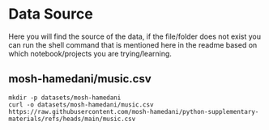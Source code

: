 # Data Source

Here you will find the source of the data, if the file/folder does not exist you can run the shell command that is
mentioned here in the readme based on which notebook/projects you are trying/learning.

## mosh-hamedani/music.csv

```shell
mkdir -p datasets/mosh-hamedani
curl -o datasets/mosh-hamedani/music.csv https://raw.githubusercontent.com/mosh-hamedani/python-supplementary-materials/refs/heads/main/music.csv
```